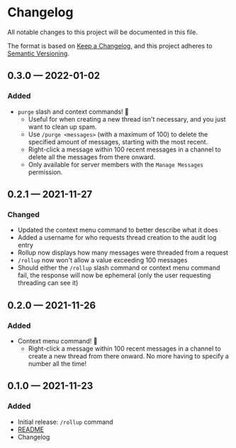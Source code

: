 # Changelog

All notable changes to this project will be documented in this file.

The format is based on [Keep a Changelog](https://keepachangelog.com/en/1.1.0/),
and this project adheres to [Semantic Versioning](https://semver.org/spec/v2.0.0.html).

## 0.3.0 — 2022-01-02

### Added

- `purge` slash and context commands! 🌟
  - Useful for when creating a new thread isn't necessary, and you just want to clean up spam.
  - Use `/purge <messages>` (with a maximum of 100) to delete the specified amount of messages, starting with the most recent.
  - Right-click a message within 100 recent messages in a channel to delete all the messages from there onward.
  - Only available for server members with the `Manage Messages` permission.

## 0.2.1 — 2021-11-27

### Changed

- Updated the context menu command to better describe what it does
- Added a username for who requests thread creation to the audit log entry
- Rollup now displays how many messages were threaded from a request
- `/rollup` now won't allow a value exceeding 100 messages
- Should either the `/rollup` slash command or context menu command fail, the response will now be ephemeral (only the user requesting threading can see it)

## 0.2.0 — 2021-11-26

### Added

- Context menu command! 🌟
  - Right-click a message within 100 recent messages in a channel to create a new thread from there onward. No more having to specify a number all the time!

## 0.1.0 — 2021-11-23

### Added

- Initial release: `/rollup` command
- [README](https://github.com/edwardshturman/rollup-bot/#readme)
- Changelog
